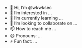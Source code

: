 - 👋 Hi, I’m @wkwksec
- 👀 I’m interested in ...
- 🌱 I’m currently learning ...
- 💞️ I’m looking to collaborate on ...
- 📫 How to reach me ...
- 😄 Pronouns: ...
- ⚡ Fun fact: ...

<!---
wkwksec/wkwksec is a ✨ special ✨ repository because its `README.md` (this file) appears on your GitHub profile.
You can click the Preview link to take a look at your changes.
--->
